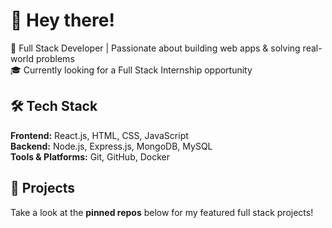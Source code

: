 # 👋 Hey there!
🚀 Full Stack Developer | Passionate about building web apps & solving real-world problems  
🎓 Currently looking for a Full Stack Internship opportunity

## 🛠️ Tech Stack

**Frontend:** React.js, HTML, CSS, JavaScript  
**Backend:** Node.js, Express.js, MongoDB, MySQL  
**Tools & Platforms:** Git, GitHub, Docker

## 🚀 Projects

Take a look at the **pinned repos** below for my featured full stack projects!
<!--
**gokul911/gokul911** is a ✨ _special_ ✨ repository because its `README.md` (this file) appears on your GitHub profile.

Here are some ideas to get you started:

- 🔭 I’m currently working on ...
- 🌱 I’m currently learning ...
- 👯 I’m looking to collaborate on ...
- 🤔 I’m looking for help with ...
- 💬 Ask me about ...
- 📫 How to reach me: ...
- 😄 Pronouns: ...
- ⚡ Fun fact: ...
-->
